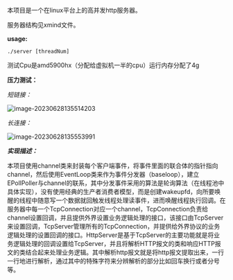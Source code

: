 本项目是一个在linux平台上的高并发http服务器。

服务器结构见xmind文件。

**usage:**

```shell
./server [threadNum]
```

测试Cpu是amd5900hx（分配给虚拟机一半的cpu）运行内存分配了4g

**压力测试：**

*短链接：*

![image-20230628135514203](C:\Users\袁泉\AppData\Roaming\Typora\typora-user-images\image-20230628135514203.png)

*长连接：*

![image-20230628135553991](C:\Users\袁泉\AppData\Roaming\Typora\typora-user-images\image-20230628135553991.png)

***实现描述：***



本项目使用channel类来封装每个客户端事件，将事件里面的联合体的指针指向channel，然后使用EventLoop类来作为事件分发器（baseloop），建立EPollPoller与channel的联系，其中分发事件采用的算法是轮询算法（在线程池中具体实现），没有使用经典的生产者消费者模型，而是创建wakeupfd，向所要唤醒的线程中随意写一个数据就回触发线程处理读事件，进而唤醒线程执行回调。在服务器中每一个TcpConnection对应一个channel，TcpConnection负责给channel设置回调，并且提供外界设置业务逻辑处理的接口，该接口由TcpServer来设置回调，TcpServer管理所有的TcpConnection，并提供给外界协议的业务逻辑处理的设置回调的接口。HttpServer是基于TcpServer的主要功能就是将业务逻辑处理的回调设置给TcpServer，并且将解析HTTP报文的类和响应HTTP报文的类结合起来处理业务逻辑。其中解析http报文就是将http报文提取出来，一行一行地进行解析，通过其中的特殊字符来分辨解析的部分比如回车换行或者分号等。